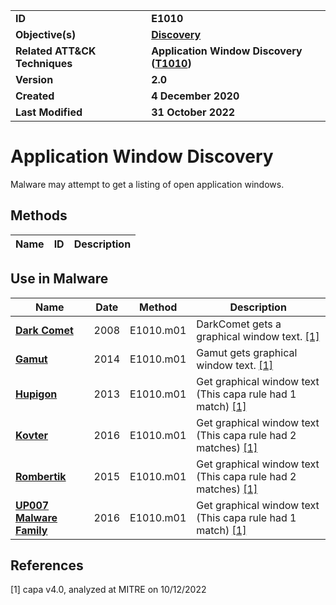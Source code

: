 <table>
<tr>
<td><b>ID</b></td>
<td><b>E1010</b></td>
</tr>
<tr>
<td><b>Objective(s)</b></td>
<td><b><a href="../discovery">Discovery</a></b></td>
</tr>
<tr>
<td><b>Related ATT&CK Techniques</b></td>
<td><b>Application Window Discovery (<a href="https://attack.mitre.org/techniques/T1010/">T1010</a>)</b></td>
</tr>
<tr>
<td><b>Version</b></td>
<td><b>2.0</b></td>
</tr>
<tr>
<td><b>Created</b></td>
<td><b>4 December 2020</b></td>
</tr>
<tr>
<td><b>Last Modified</b></td>
<td><b>31 October 2022</b></td>
</tr>
</table>


# Application Window Discovery

Malware may attempt to get a listing of open application windows.

## Methods

|Name|ID|Description|
|---|---|---|

## Use in Malware

|Name|Date|Method|Description|
|---|---|---|---|
|[**Dark Comet**](../xample-malware/dark-comet.md)|2008|E1010.m01|DarkComet gets a graphical window text. [[1]](#1)|
|[**Gamut**](../xample-malware/gamut.md)|2014|E1010.m01|Gamut gets graphical window text. [[1]](#1)|
|[**Hupigon**](../xample-malware/hupigon.md)|2013|E1010.m01|Get graphical window text (This capa rule had 1 match) [[1]](#1)|
|[**Kovter**](../xample-malware/kovter.md)|2016|E1010.m01|Get graphical window text (This capa rule had 2 matches) [[1]](#1)|
|[**Rombertik**](../xample-malware/rombertik.md)|2015|E1010.m01|Get graphical window text (This capa rule had 2 matches) [[1]](#1)|
|[**UP007 Malware Family**](../xample-malware/up007.md)|2016|E1010.m01|Get graphical window text (This capa rule had 1 match) [[1]](#1)|

## References

<a name="1">[1]</a> capa v4.0, analyzed at MITRE on 10/12/2022

